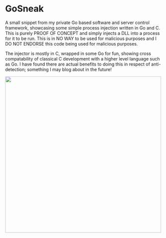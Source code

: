 # GoSneak

A small snippet from my private Go based software and server control framework, showcasing some simple process injection written in Go and C. This is purely PROOF OF CONCEPT and simply injects a DLL into a process for it to be run. This is in NO WAY to be used for malicious purposes and I DO NOT ENDORSE this code being used for malicious purposes. 

The injector is mostly in C, wrapped in some Go for fun, showing cross compatability of classical C development with a higher level language such as Go. I have found there are actual benefits to doing this in respect of anti-detection; something I may blog about in the future!

<img src="https://github.com/0xflux/GoSneak/assets/49762827/b1c1c6ce-e5e9-4b4c-ab72-1981648afb85" width=500 height=500 /> 
